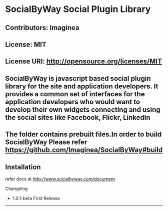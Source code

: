 SocialByWay Social Plugin Library
=================================

Contributors: Imaginea
---------------------------------
License: MIT
---------------------------------
License URI: http://opensource.org/licenses/MIT
---------------------------------

SocialByWay is javascript based social plugin library for the site and application developers.
It provides a common set of interfaces for the application developers who would want to develop their own widgets connecting and using the social sites like Facebook, Flickr, LinkedIn
---------------------------------
The folder contains prebuilt files.In order to build SocialByWay Please refer
https://github.com/Imaginea/SocialByWay#build
---------------------------------

Installation
---------------------------------
refer docs at http://www.socialbyway.com/document

Changelog

* 1.0.1-beta First Release

---------------------------------